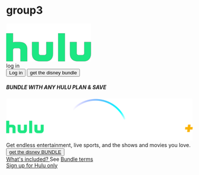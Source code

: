 # group3
<!DOCTYPE html>
<html lang="en">
  <head>
    <meta charset="UTF-8" />
    <meta http-equiv="X-UA-Compatible" content="IE=edge" />
    <meta name="viewport" content="width=device-width, initial-scale=1.0" />
    <title>Stream TV and Movies Live and Online | Hulu</title>
    <link rel="stylesheet" href="css/index.css" />
    <link rel="stylesheet" href="css/all.css" />
    <script src="js/main.js"></script>
  </head>
  <body>
    <div id="myheader">
      <div id="colorfaded">
        <div class="top">
          <img src="img/logohulu.png" alt="" />
          <div class="btnlogin">log in</div>
          <div class="dropdown">
            <i class="fa-solid fa-bars dropbtn" onclick="myFunction()"></i>
            <div id="myDropdown" class="dropdown-content">
              <button class="btn1">Log in</button>
              <button class="btn2">get the disney bundle</button>
            </div>
          </div>
        </div>
      </div>
      <div class="content">
        <h5>BUNDLE WITH ANY HULU PLAN & SAVE</h5>
        <img src="img/icon5.png" alt="" />
        <div class="p3">
          Get endless entertainment, live sports, and the shows and movies you
          love.
        </div>
        <button class="p4" onclick="location.href='https://google.com' ">
          <a href="#"> get the disney BUNDLE</a>
        </button>
        <div class="p5">
          <span
            ><a href="#" class="line1" onclick="">What's included? </a> See
            <a href="https://www.hulu.com/terms/disney-bundle" class="line1"
              >Bundle terms</a
            ></span
          >
          <br />
          <a href="#" title="Sign up for Hulu only">Sign up for Hulu only</a>
        </div>
      </div>
    </div>
    <div id="mainpage"></div>
  </body>
</html>

